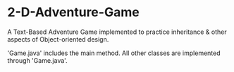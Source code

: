 # 2-D-Adventure-Game
A Text-Based Adventure Game implemented to practice inheritance &amp; other aspects of Object-oriented design.

'Game.java' includes the main method. All other classes are implemented through 'Game.java'.
